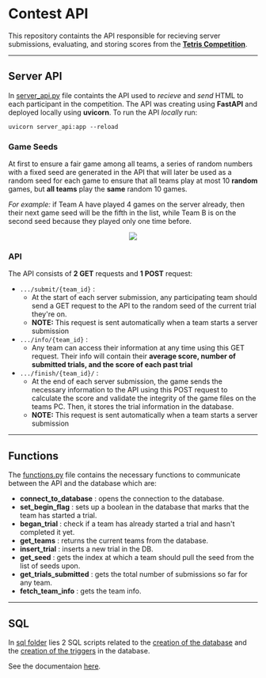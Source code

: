 # Contest API
This repository containts the API responsible for recieving server submissions, evaluating, and storing scores from the **[Tetris Competition](https://github.com/abdoitman/Tetris-Competition)**. 

<hr>

## Server API
In [server_api.py](https://github.com/abdoitman/Contest-API/blob/main/server_api.py) file containts the API used to *recieve* and *send* HTML to each participant in the competition. The API was creating using **FastAPI** and deployed locally using **uvicorn**. To run the API *locally* run:
```console
uvicorn server_api:app --reload
```
### Game Seeds
At first to ensure a fair game among all teams, a series of random numbers with a fixed seed are generated in the API that will later be used as a random seed for each game to ensure that all teams play at most 10 **random** games, but **all teams** play the **same** random 10 games. <br>

*For example:* if Team A have played 4 games on the server already, then their next game seed will be the fifth in the list, while Team B is on the second seed because they played only one time before. <br>

<p align=center> <img src="https://github.com/abdoitman/Contest-API/assets/77892920/3bcfc3ab-8aec-4a72-9126-5cd6073093ee"> </p>

### API
The API consists of **2 GET** requests and **1 POST** request: <br>

  * `.../submit/{team_id}` :
    * At the start of each server submission, any participating team should send a GET request to the API to the random seed of the current trial they're on.
    * **NOTE:** This request is sent automatically when a team starts a server submission <br>
  * `.../info/{team_id}` :
    * Any team can access their information at any time using this GET request. Their info will contain their **average score, number of submitted trials, and the score of each past trial**
  * `.../finish/{team_id}/` : 
    * At the end of each server submission, the game sends the necessary information to the API using this POST request to calculate the score and validate the integrity of the game files on the teams PC. Then, it stores the trial information in the database.
    * **NOTE:** This request is sent automatically when a team starts a server submission <br>

<hr>

## Functions
The [functions.py](https://github.com/abdoitman/Contest-API/blob/main/functions.py) file contains the necessary functions to communicate between the API and the database which are:<br>
  * **connect_to_database** : opens the connection to the database.
  * **set_begin_flag** : sets up a boolean in the database that marks that the team has started a trial.
  * **began_trial** : check if a team has already started a trial and hasn't completed it yet.
  * **get_teams** : returns the current teams from the database.
  * **insert_trial** : inserts a new trial in the DB.
  * **get_seed** : gets the index at which a team should pull the seed from the list of seeds upon.
  * **get_trials_submitted** : gets the total number of submissions so far for any team.
  * **fetch_team_info** : gets the team info.

<hr>

## SQL
In [sql folder](https://github.com/abdoitman/Contest-API/tree/main/sql) lies 2 SQL scripts related to the [creation of the database](https://github.com/abdoitman/Contest-API/blob/main/sql/create_database.sql) and the [creation of the triggers](https://github.com/abdoitman/Contest-API/blob/main/sql/database_logic.sql) in the database. <br>

See the documentaion [here](https://github.com/abdoitman/Contest-API/tree/main/sql).

